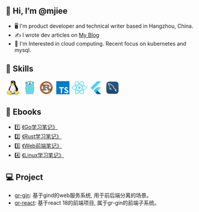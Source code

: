 <!---
mjiee/mjiee is a ✨ special ✨ repository because its `README.md` (this file) appears on your GitHub profile.
You can click the Preview link to take a look at your changes.
--->

## 👋 Hi, I’m @mjiee
- 🖥 I'm product developer and technical writer based in Hangzhou, China.
- ✍️ I wrote dev articles on <a href="https://blog.mjiee.top" target="_blank">My Blog</a>
- 🧐 I'm Interested in cloud computing. Recent focus on kubernetes and mysql.

## 🌈 Skills

<p align="left">
<img src="https://github.com/mjiee/mjiee/blob/master/assets/linux.png" alt="linux" width="40" height="40"/>
<img src="https://github.com/mjiee/mjiee/blob/master/assets/go.png" alt="go" width="40" height="40"/>
<img src="https://github.com/mjiee/mjiee/blob/master/assets/rust.png" alt="rust" width="40" height="40"/>
<img src="https://github.com/mjiee/mjiee/blob/master/assets/ts.png" alt="ts" width="40" height="40"/>
<img src="https://github.com/mjiee/mjiee/blob/master/assets/react.png" alt="react" width="40" height="40"/>
<img src="https://github.com/mjiee/mjiee/blob/master/assets/flutter.png" alt="flutter" width="40" height="40"/>
<img src="https://github.com/mjiee/mjiee/blob/master/assets/mysql.png" alt="mysql" width="40" height="40"/>
</p>

## 📖 Ebooks

- 1️⃣  [《Go学习笔记》](https://book.mjiee.top/go/)
- 2️⃣  [《Rust学习笔记》](https://book.mjiee.top/rust/)
- 3️⃣  [《Web前端笔记》](https://book.mjiee.top/frontend/)
- 4️⃣  [《Linux学习笔记》](https://book.mjiee.top/linux/)

## 💻 Project

- [gr-gin](https://github.com/mjiee/gr-gin): 基于gind的web服务系统, 用于前后端分离的场景。
- [gr-react](https://github.com/mjiee/gr-react): 基于react 18的前端项目, 属于gr-gin的前端子系统。

